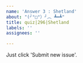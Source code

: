 ```yaml
---
name: 'Answer 3 : Shetland'
about: "(╯°□°）╯︵ ┻━┻"
title: quiz|296|Shetland
labels: ''
assignees: ''

---
```


Just click 'Submit new issue'.
